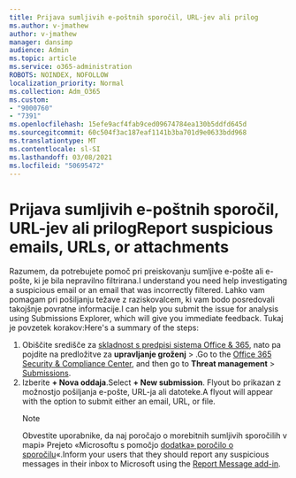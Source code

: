 ```yaml
---
title: Prijava sumljivih e-poštnih sporočil, URL-jev ali prilog
ms.author: v-jmathew
author: v-jmathew
manager: dansimp
audience: Admin
ms.topic: article
ms.service: o365-administration
ROBOTS: NOINDEX, NOFOLLOW
localization_priority: Normal
ms.collection: Adm_O365
ms.custom:
- "9000760"
- "7391"
ms.openlocfilehash: 15efe9acf4fab9ced09674784ea130b5ddfd645d
ms.sourcegitcommit: 60c504f3ac187eaf1141b3ba701d9e0633bdd968
ms.translationtype: MT
ms.contentlocale: sl-SI
ms.lasthandoff: 03/08/2021
ms.locfileid: "50695472"
---
```

# <a name="report-suspicious-emails-urls-or-attachments"></a><span data-ttu-id="17bad-102">Prijava sumljivih e-poštnih sporočil, URL-jev ali prilog</span><span class="sxs-lookup"><span data-stu-id="17bad-102">Report suspicious emails, URLs, or attachments</span></span>

<span data-ttu-id="17bad-103">Razumem, da potrebujete pomoč pri preiskovanju sumljive e-pošte ali e-pošte, ki je bila nepravilno filtrirana.</span><span class="sxs-lookup"><span data-stu-id="17bad-103">I understand you need help investigating a suspicious email or an email that was incorrectly filtered.</span></span> <span data-ttu-id="17bad-104">Lahko vam pomagam pri pošiljanju težave z raziskovalcem, ki vam bodo posredovali takojšnje povratne informacije.</span><span class="sxs-lookup"><span data-stu-id="17bad-104">I can help you submit the issue for analysis using Submissions Explorer, which will give you immediate feedback.</span></span> <span data-ttu-id="17bad-105">Tukaj je povzetek korakov:</span><span class="sxs-lookup"><span data-stu-id="17bad-105">Here's a summary of the steps:</span></span>

1. <span data-ttu-id="17bad-106">Obiščite središče za [skladnost s predpisi sistema Office & 365](https://go.microsoft.com/fwlink/p/?linkid=2077143), nato pa pojdite na predložitve za **upravljanje groženj**  >  [](https://go.microsoft.com/fwlink/?linkid=2101521).</span><span class="sxs-lookup"><span data-stu-id="17bad-106">Go to the [Office 365 Security & Compliance Center](https://go.microsoft.com/fwlink/p/?linkid=2077143), and then go to **Threat management** > [Submissions](https://go.microsoft.com/fwlink/?linkid=2101521).</span></span>
2. <span data-ttu-id="17bad-107">Izberite **+ Nova oddaja**.</span><span class="sxs-lookup"><span data-stu-id="17bad-107">Select **+ New submission**.</span></span> <span data-ttu-id="17bad-108">Flyout bo prikazan z možnostjo pošiljanja e-pošte, URL-ja ali datoteke.</span><span class="sxs-lookup"><span data-stu-id="17bad-108">A flyout will appear with the option to submit either an email, URL, or file.</span></span>
    > [!NOTE]
    > <span data-ttu-id="17bad-109">Obvestite uporabnike, da naj poročajo o morebitnih sumljivih sporočilih v mapi» Prejeto «Microsoftu s pomočjo [dodatka» poročilo o sporočilu](https://go.microsoft.com/fwlink/?linkid=2092385)«.</span><span class="sxs-lookup"><span data-stu-id="17bad-109">Inform your users that they should report any suspicious messages in their inbox to Microsoft using the [Report Message add-in](https://go.microsoft.com/fwlink/?linkid=2092385).</span></span>
